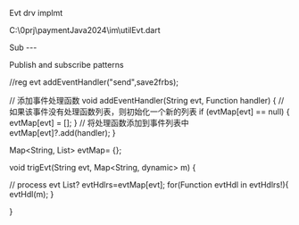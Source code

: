 Evt drv implmt  

C:\0prj\paymentJava2024\im\utilEvt.dart


Sub ---

Publish and subscribe patterns



//reg evt
addEventHandler("send",save2frbs);


// 添加事件处理函数
void addEventHandler(String evt, Function handler) {
  // 如果该事件没有处理函数列表，则初始化一个新的列表
  if (evtMap[evt] == null) {
    evtMap[evt] = [];
  }
  // 将处理函数添加到事件列表中
  evtMap[evt]?.add(handler);
}

Map<String, List<Function>> evtMap= {};

void trigEvt(String evt, Map<String, dynamic> m) {

  // process evt
  List<Function>? evtHdlrs=evtMap[evt];
  for(Function evtHdl in evtHdlrs!){
    evtHdl(m);
  }

}


